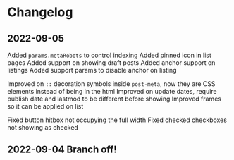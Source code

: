 # Changelog

## 2022-09-05
Added `params.metaRobots` to control indexing
Added pinned icon in list pages
Added support on showing draft posts
Added anchor support on listings
Added support params to disable anchor on listing

Improved on `::` decoration symbols inside `post-meta`, now they are CSS elements instead of being in the html
Improved on update dates, require publish date and lastmod to be different before showing
Improved frames so it can be applied on list

Fixed button hitbox not occupying the full width
Fixed checked checkboxes not showing as checked

## 2022-09-04 Branch off!
